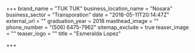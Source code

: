 +++
brand_name = "TUK TUK"
business_location_name = "Nosara"
business_sector = "Transporation"
date = "2018-05-11T20:14:47Z"
external_url = ""
graduation_year = 2018
masthead_image = ""
phone_number = "(506) 6475-7962"
sitemap_exclude = true
teaser_image = ""
teaser_logo = ""
title = "Esmeralda Lopez"

+++

